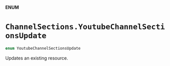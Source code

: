 **ENUM**

# `ChannelSections.YoutubeChannelSectionsUpdate`

```swift
enum YoutubeChannelSectionsUpdate
```

Updates an existing resource.

